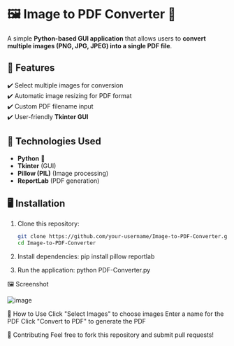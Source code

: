 # 🖼️ Image to PDF Converter 📄

A simple **Python-based GUI application** that allows users to **convert multiple images (PNG, JPG, JPEG) into a single PDF file**.

## 🚀 Features  
✔️ Select multiple images for conversion  
✔️ Automatic image resizing for PDF format  
✔️ Custom PDF filename input  
✔️ User-friendly **Tkinter GUI**  

## 🔧 Technologies Used  
- **Python** 🐍  
- **Tkinter** (GUI)  
- **Pillow (PIL)** (Image processing)  
- **ReportLab** (PDF generation)  

## 🖥️ Installation  
1. Clone this repository:  
   ```bash
   git clone https://github.com/your-username/Image-to-PDF-Converter.git
   cd Image-to-PDF-Converter
   
2. Install dependencies:
pip install pillow reportlab

4. Run the application:
python PDF-Converter.py

🖼️ Screenshot

![image](https://github.com/user-attachments/assets/c880c1ec-4982-4fdf-850c-75b6cb9674ee)


📌 How to Use
Click "Select Images" to choose images
Enter a name for the PDF
Click "Convert to PDF" to generate the PDF

🤝 Contributing
Feel free to fork this repository and submit pull requests!
